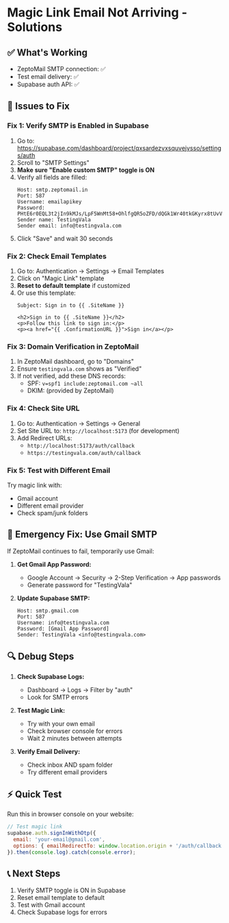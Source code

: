 # Magic Link Email Not Arriving - Solutions

## ✅ What's Working
- ZeptoMail SMTP connection: ✅
- Test email delivery: ✅ 
- Supabase auth API: ✅

## 🔧 Issues to Fix

### Fix 1: Verify SMTP is Enabled in Supabase
1. Go to: https://supabase.com/dashboard/project/qxsardezvxsquvejvsso/settings/auth
2. Scroll to "SMTP Settings"
3. **Make sure "Enable custom SMTP" toggle is ON**
4. Verify all fields are filled:
   ```
   Host: smtp.zeptomail.in
   Port: 587
   Username: emailapikey
   Password: PHtE6r0EQL3t2jIn9kMJs/LpF5WnMt58+OhlfgQR5oZFD/dQGk1Wr40tkGKyrx8tUvVBR6HOy9pos7Oftr3RcWflZmgZDmqyqK3sx/VYSPOZsbq6x00Yslgcf0LdXITrcdRq3C3Rv93bNA==
   Sender name: TestingVala
   Sender email: info@testingvala.com
   ```
5. Click "Save" and wait 30 seconds

### Fix 2: Check Email Templates
1. Go to: Authentication → Settings → Email Templates
2. Click on "Magic Link" template
3. **Reset to default template** if customized
4. Or use this template:
   ```
   Subject: Sign in to {{ .SiteName }}
   
   <h2>Sign in to {{ .SiteName }}</h2>
   <p>Follow this link to sign in:</p>
   <p><a href="{{ .ConfirmationURL }}">Sign in</a></p>
   ```

### Fix 3: Domain Verification in ZeptoMail
1. In ZeptoMail dashboard, go to "Domains"
2. Ensure `testingvala.com` shows as "Verified"
3. If not verified, add these DNS records:
   - SPF: `v=spf1 include:zeptomail.com ~all`
   - DKIM: (provided by ZeptoMail)

### Fix 4: Check Site URL
1. Go to: Authentication → Settings → General
2. Set Site URL to: `http://localhost:5173` (for development)
3. Add Redirect URLs:
   - `http://localhost:5173/auth/callback`
   - `https://testingvala.com/auth/callback`

### Fix 5: Test with Different Email
Try magic link with:
- Gmail account
- Different email provider
- Check spam/junk folders

## 🚨 Emergency Fix: Use Gmail SMTP

If ZeptoMail continues to fail, temporarily use Gmail:

1. **Get Gmail App Password:**
   - Google Account → Security → 2-Step Verification → App passwords
   - Generate password for "TestingVala"

2. **Update Supabase SMTP:**
   ```
   Host: smtp.gmail.com
   Port: 587
   Username: info@testingvala.com
   Password: [Gmail App Password]
   Sender: TestingVala <info@testingvala.com>
   ```

## 🔍 Debug Steps

1. **Check Supabase Logs:**
   - Dashboard → Logs → Filter by "auth"
   - Look for SMTP errors

2. **Test Magic Link:**
   - Try with your own email
   - Check browser console for errors
   - Wait 2 minutes between attempts

3. **Verify Email Delivery:**
   - Check inbox AND spam folder
   - Try different email providers

## ⚡ Quick Test
Run this in browser console on your website:
```javascript
// Test magic link
supabase.auth.signInWithOtp({
  email: 'your-email@gmail.com',
  options: { emailRedirectTo: window.location.origin + '/auth/callback' }
}).then(console.log).catch(console.error);
```

## 📞 Next Steps
1. Verify SMTP toggle is ON in Supabase
2. Reset email template to default
3. Test with Gmail account
4. Check Supabase logs for errors